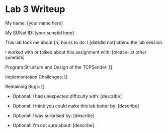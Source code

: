 Lab 3 Writeup
=============

My name: [your name here]

My SUNet ID: [your sunetid here]

This lab took me about [n] hours to do. I [did/did not] attend the lab session.

I worked with or talked about this assignment with: [please list other sunetids]

Program Structure and Design of the TCPSender:
[]

Implementation Challenges:
[]

Remaining Bugs:
[]

- Optional: I had unexpected difficulty with: [describe]

- Optional: I think you could make this lab better by: [describe]

- Optional: I was surprised by: [describe]

- Optional: I'm not sure about: [describe]

